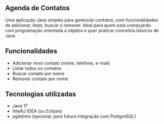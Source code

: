 ##  Agenda de Contatos
Uma aplicação Java simples para gerenciar contatos, com funcionalidades de adicionar, listar, buscar e remover. Ideal para quem está começando com programação orientada a objetos e quer praticar conceitos básicos de Java.
## Funcionalidades
- Adicionar novo contato (nome, telefone, e-mail)
- Listar todos os contatos
- Buscar contato por nome
- Remover contato por nome
 ## Tecnologias utilizadas
- Java 17
- IntelliJ IDEA (ou Eclipse)
- pgAdmin (opcional, para futura integração com PostgreSQL)





